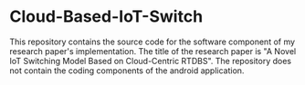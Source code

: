 # Cloud-Based-IoT-Switch
This repository contains the source code for the software component of my research paper's implementation. The title of the research paper is "A Novel IoT Switching Model Based on Cloud-Centric RTDBS". The repository does not contain the coding components of the android application.
